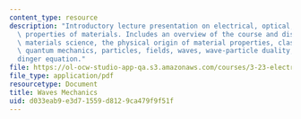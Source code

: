 ```yaml
---
content_type: resource
description: "Introductory lecture presentation on electrical, optical, and magnetic\
  \ properties of materials. Includes an overview of the course and discussion of\
  \ materials science, the physical origin of material properties, classical mechanics,\
  \ quantum mechanics, particles, fields, waves, wave-particle duality, and  the Schr\xF6\
  dinger equation."
file: https://ol-ocw-studio-app-qa.s3.amazonaws.com/courses/3-23-electrical-optical-and-magnetic-properties-of-materials-fall-2007/d033eab9e3d71559d8129ca479f9f51f_lec1.pdf
file_type: application/pdf
resourcetype: Document
title: Waves Mechanics
uid: d033eab9-e3d7-1559-d812-9ca479f9f51f
---
```

